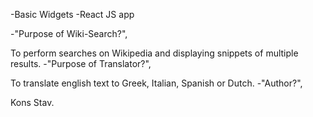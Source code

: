 -Basic Widgets
-React JS app

-"Purpose of Wiki-Search?",

 To perform searches on Wikipedia and displaying snippets of multiple results.
-"Purpose of Translator?",

To translate english text to Greek, Italian, Spanish or Dutch.
-"Author?",

Kons Stav.